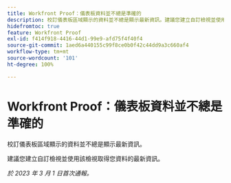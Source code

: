 ```yaml
---
title: Workfront Proof：儀表板資料並不總是準確的
description: 校訂儀表板區域顯示的資料並不總是顯示最新資訊。建議您建立自訂檢視並使用該檢視取得您資料的最新資訊。
hidefromtoc: true
feature: Workfront Proof
exl-id: f414f918-4416-44d1-99e9-afd75f4f40f4
source-git-commit: 1aed6a440155c99f8ce0b0f42c44dd9a3c660af4
workflow-type: tm+mt
source-wordcount: '101'
ht-degree: 100%

---
```


# Workfront Proof：儀表板資料並不總是準確的

校訂儀表板區域顯示的資料並不總是顯示最新資訊。

建議您建立自訂檢視並使用該檢視取得您資料的最新資訊。

_於 2023 年 3 月 1 日首次通報。_

